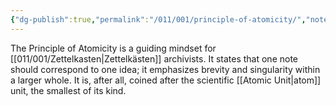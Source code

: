 ```yaml
---
{"dg-publish":true,"permalink":"/011/001/principle-of-atomicity/","noteIcon":"fallback","created":"2024-09-26T13:45:04.058-07:00","updated":"2024-09-26T15:42:11.306-07:00"}
---
```


The Principle of Atomicity is a guiding mindset for [[011/001/Zettelkasten\|Zettelkästen]] archivists. It states that one note should correspond to one idea; it emphasizes brevity and singularity within a larger whole. It is, after all, coined after the scientific [[Atomic Unit\|atom]] unit, the smallest of its kind.